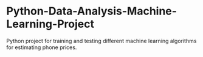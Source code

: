 # Python-Data-Analysis-Machine-Learning-Project
Python project for training and testing different machine learning algorithms for estimating phone prices.
